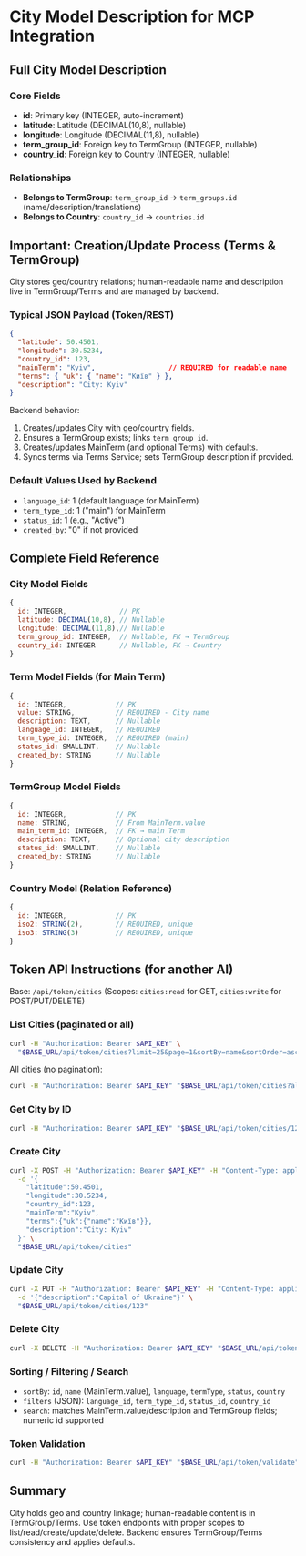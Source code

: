 # City Model Description for MCP Integration

## Full City Model Description

### Core Fields
- **id**: Primary key (INTEGER, auto-increment)
- **latitude**: Latitude (DECIMAL(10,8), nullable)
- **longitude**: Longitude (DECIMAL(11,8), nullable)
- **term_group_id**: Foreign key to TermGroup (INTEGER, nullable)
- **country_id**: Foreign key to Country (INTEGER, nullable)

### Relationships
- **Belongs to TermGroup**: `term_group_id` → `term_groups.id` (name/description/translations)
- **Belongs to Country**: `country_id` → `countries.id`

## Important: Creation/Update Process (Terms & TermGroup)

City stores geo/country relations; human-readable name and description live in TermGroup/Terms and are managed by backend.

### Typical JSON Payload (Token/REST)
```json
{
  "latitude": 50.4501,
  "longitude": 30.5234,
  "country_id": 123,
  "mainTerm": "Kyiv",                  // REQUIRED for readable name
  "terms": { "uk": { "name": "Київ" } },
  "description": "City: Kyiv"
}
```

Backend behavior:
1. Creates/updates City with geo/country fields.
2. Ensures a TermGroup exists; links `term_group_id`.
3. Creates/updates MainTerm (and optional Terms) with defaults.
4. Syncs terms via Terms Service; sets TermGroup description if provided.

### Default Values Used by Backend
- `language_id`: 1 (default language for MainTerm)
- `term_type_id`: 1 ("main") for MainTerm
- `status_id`: 1 (e.g., "Active")
- `created_by`: "0" if not provided

## Complete Field Reference

### City Model Fields
```javascript
{
  id: INTEGER,             // PK
  latitude: DECIMAL(10,8), // Nullable
  longitude: DECIMAL(11,8),// Nullable
  term_group_id: INTEGER,  // Nullable, FK → TermGroup
  country_id: INTEGER      // Nullable, FK → Country
}
```

### Term Model Fields (for Main Term)
```javascript
{
  id: INTEGER,            // PK
  value: STRING,          // REQUIRED - City name
  description: TEXT,      // Nullable
  language_id: INTEGER,   // REQUIRED
  term_type_id: INTEGER,  // REQUIRED (main)
  status_id: SMALLINT,    // Nullable
  created_by: STRING      // Nullable
}
```

### TermGroup Model Fields
```javascript
{
  id: INTEGER,            // PK
  name: STRING,           // From MainTerm.value
  main_term_id: INTEGER,  // FK → main Term
  description: TEXT,      // Optional city description
  status_id: SMALLINT,    // Nullable
  created_by: STRING      // Nullable
}
```

### Country Model (Relation Reference)
```javascript
{
  id: INTEGER,            // PK
  iso2: STRING(2),        // REQUIRED, unique
  iso3: STRING(3)         // REQUIRED, unique
}
```

## Token API Instructions (for another AI)

Base: `/api/token/cities` (Scopes: `cities:read` for GET, `cities:write` for POST/PUT/DELETE)

### List Cities (paginated or all)
```bash
curl -H "Authorization: Bearer $API_KEY" \
  "$BASE_URL/api/token/cities?limit=25&page=1&sortBy=name&sortOrder=asc&search=ky&filters={\"language_id\":1}"
```

All cities (no pagination):
```bash
curl -H "Authorization: Bearer $API_KEY" "$BASE_URL/api/token/cities?all=true"
```

### Get City by ID
```bash
curl -H "Authorization: Bearer $API_KEY" "$BASE_URL/api/token/cities/123"
```

### Create City
```bash
curl -X POST -H "Authorization: Bearer $API_KEY" -H "Content-Type: application/json" \
  -d '{
    "latitude":50.4501,
    "longitude":30.5234,
    "country_id":123,
    "mainTerm":"Kyiv",
    "terms":{"uk":{"name":"Київ"}},
    "description":"City: Kyiv"
  }' \
  "$BASE_URL/api/token/cities"
```

### Update City
```bash
curl -X PUT -H "Authorization: Bearer $API_KEY" -H "Content-Type: application/json" \
  -d '{"description":"Capital of Ukraine"}' \
  "$BASE_URL/api/token/cities/123"
```

### Delete City
```bash
curl -X DELETE -H "Authorization: Bearer $API_KEY" "$BASE_URL/api/token/cities/123"
```

### Sorting / Filtering / Search
- `sortBy`: `id`, `name` (MainTerm.value), `language`, `termType`, `status`, `country`
- `filters` (JSON): `language_id`, `term_type_id`, `status_id`, `country_id`
- `search`: matches MainTerm.value/description and TermGroup fields; numeric id supported

### Token Validation
```bash
curl -H "Authorization: Bearer $API_KEY" "$BASE_URL/api/token/validate"
```

## Summary

City holds geo and country linkage; human-readable content is in TermGroup/Terms. Use token endpoints with proper scopes to list/read/create/update/delete. Backend ensures TermGroup/Terms consistency and applies defaults.



